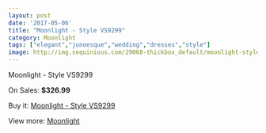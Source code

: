 ```yaml
---
layout: post
date: '2017-05-06'
title: "Moonlight - Style VS9299"
category: Moonlight
tags: ["elegant","junoesque","wedding","dresses","style"]
image: http://img.sequinious.com/29068-thickbox_default/moonlight-style-vs9299.jpg
---
```

Moonlight - Style VS9299

On Sales: **$326.99**
<a href="https://www.sequinious.com/moonlight/5033-moonlight-style-vs9299.html"><amp-img layout="responsive" width="600" height="600" src="//img.sequinious.com/29068-thickbox_default/moonlight-style-vs9299.jpg" alt="Moonlight - Style VS9299 0" /></a>
<a href="https://www.sequinious.com/moonlight/5033-moonlight-style-vs9299.html"><amp-img layout="responsive" width="600" height="600" src="//img.sequinious.com/29069-thickbox_default/moonlight-style-vs9299.jpg" alt="Moonlight - Style VS9299 1" /></a>

Buy it: [Moonlight - Style VS9299](https://www.sequinious.com/moonlight/5033-moonlight-style-vs9299.html "Moonlight - Style VS9299")

View more: [Moonlight](https://www.sequinious.com/27-moonlight "Moonlight")